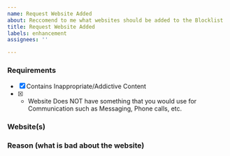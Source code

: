 ```yaml
---
name: Request Website Added
about: Reccomend to me what websites should be added to the Blocklist
title: Request Website Added
labels: enhancement
assignees: ''

---
```


### **Requirements**
- [x] Contains Inappropriate/Addictive Content
- [x] - Website Does NOT have something that you would use for Communication such as Messaging, Phone calls, etc.

### **Website(s)**




### **Reason (what is bad about the website)**
